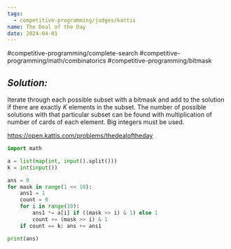 ```yaml
---
tags:
  - competitive-programming/judges/kattis
name: The Deal of the Day
date: 2024-04-01
---
```

#competitive-programming/complete-search #competitive-programming/math/combinatorics #competitive-programming/bitmask 
## _Solution:_
Iterate through each possible subset with a bitmask and add to the solution if there are exactly $K$ elements in the subset. The number of possible solutions with that particular subset can be found with multiplication of number of cards of each element. Big integers must be used.

https://open.kattis.com/problems/thedealoftheday
```python
import math

a = list(map(int, input().split()))
k = int(input())

ans = 0
for mask in range(1 << 10):
    ans1 = 1
    count = 0
    for i in range(10):
        ans1 *= a[i] if ((mask >> i) & 1) else 1
        count += (mask >> i) & 1
    if count == k: ans += ans1

print(ans)
```